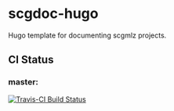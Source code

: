 # scgdoc-hugo
Hugo template for documenting scgmlz projects.

## CI Status

### master:

[![Travis-CI Build Status](https://travis-ci.org/scgmlz/scgdoc-hugo.svg?branch=master)](https://travis-ci.org/scgmlz/scgdoc-hugo)
